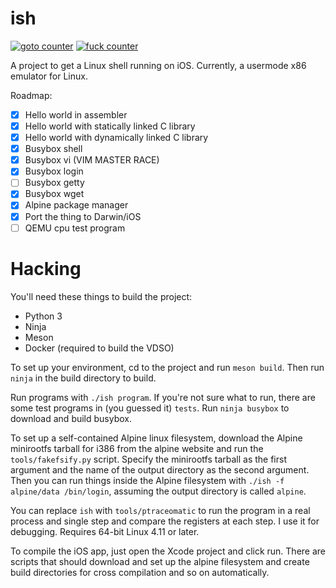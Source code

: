 # ish

[![goto counter](https://img.shields.io/github/search/tbodt/ish/goto.svg)](https://github.com/tbodt/ish/search?q=goto)
[![fuck counter](https://img.shields.io/github/search/tbodt/ish/fuck.svg)](https://github.com/tbodt/ish/search?q=fuck)

A project to get a Linux shell running on iOS. Currently, a usermode x86 emulator for Linux.

Roadmap:

 - [x] Hello world in assembler
 - [x] Hello world with statically linked C library
 - [x] Hello world with dynamically linked C library
 - [x] Busybox shell
 - [x] Busybox vi (VIM MASTER RACE)
 - [x] Busybox login
 - [ ] Busybox getty
 - [x] Busybox wget
 - [x] Alpine package manager
 - [x] Port the thing to Darwin/iOS
 - [ ] QEMU cpu test program

# Hacking

You'll need these things to build the project:

 - Python 3
 - Ninja
 - Meson
 - Docker (required to build the VDSO)

To set up your environment, cd to the project and run `meson build`. Then run `ninja` in the build directory to build.

Run programs with `./ish program`. If you're not sure what to run, there are some test programs in (you guessed it) `tests`. Run `ninja busybox` to download and build busybox.

To set up a self-contained Alpine linux filesystem, download the Alpine minirootfs tarball for i386 from the alpine website and run the `tools/fakefsify.py` script. Specify the minirootfs tarball as the first argument and the name of the output directory as the second argument. Then you can run things inside the Alpine filesystem with `./ish -f alpine/data /bin/login`, assuming the output directory is called `alpine`.

You can replace `ish` with `tools/ptraceomatic` to run the program in a real process and single step and compare the registers at each step. I use it for debugging. Requires 64-bit Linux 4.11 or later.

To compile the iOS app, just open the Xcode project and click run. There are scripts that should download and set up the alpine filesystem and create build directories for cross compilation and so on automatically.
